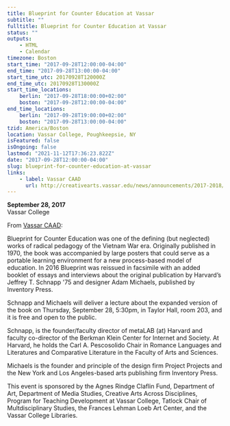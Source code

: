```yaml
---
title: Blueprint for Counter Education at Vassar
subtitle: ""
fulltitle: Blueprint for Counter Education at Vassar
status: ""
outputs:
    - HTML
    - Calendar
timezone: Boston
start_time: "2017-09-28T12:00:00-04:00"
end_time: "2017-09-28T13:00:00-04:00"
start_time_utc: 20170928T120000Z
end_time_utc: 20170928T130000Z
start_time_locations:
    berlin: "2017-09-28T18:00:00+02:00"
    boston: "2017-09-28T12:00:00-04:00"
end_time_locations:
    berlin: "2017-09-28T19:00:00+02:00"
    boston: "2017-09-28T13:00:00-04:00"
tzid: America/Boston
location: Vassar College, Poughkeepsie, NY
isFeatured: false
isOngoing: false
lastmod: "2021-11-12T17:36:23.822Z"
date: "2017-09-28T12:00:00-04:00"
slug: blueprint-for-counter-education-at-vassar
links:
    - label: Vassar CAAD
      url: http://creativearts.vassar.edu/news/announcements/2017-2018/170928-blueprint-counter-education.html
---
```

**September 28, 2017**<br />
Vassar College

From [Vassar CAAD](http://creativearts.vassar.edu/news/announcements/2017-2018/170928-blueprint-counter-education.html):

Blueprint for Counter Education was one of the defining (but neglected) works of radical pedagogy of the Vietnam War era.  Originally published in 1970, the book was accompanied by large posters that could serve as a portable learning environment for a new process-based model of education. In 2016 Blueprint was reissued in facsimile with an added booklet of essays and interviews  about the original publication by Harvard’s Jeffrey T. Schnapp '75 and designer Adam Michaels, published by Inventory Press.

Schnapp and Michaels will deliver a lecture about the expanded version of the book on Thursday, September 28, 5:30pm, in Taylor Hall, room 203, and it is free and open to the public.

Schnapp, is the founder/faculty director of metaLAB (at) Harvard and faculty co-director of the Berkman Klein Center for Internet and Society. At Harvard, he holds the Carl A. Pescosolido Chair in Romance Languages and Literatures and Comparative Literature in the Faculty of Arts and Sciences.

Michaels is the founder and principle of the design firm Project Projects and the New York and Los Angeles-based  arts publishing firm Inventory Press.

This event is sponsored by the Agnes Rindge Claflin Fund, Department of Art, Department of Media Studies, Creative Arts Across Disciplines, Program for Teaching Development at Vassar College, Tatlock Chair of Multdisciplinary Studies, the Frances Lehman Loeb Art Center, and the Vassar College Libraries.